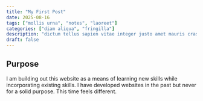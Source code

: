 ```yaml
---
title: "My First Post"
date: 2025-08-16
tags: ["mollis urna", "notes", "laoreet"]
categories: ["diam aliqua", "fringilla"]
description: "dictum tellus sapien vitae integer justo amet mauris cras bolestie sollicitudin dignissim"
draft: false
---
```


## Purpose

I am building out this website as a means of learning new skills while incorporating existing skills. I have developed websites in the past but never for a solid purpose. This time feels different.